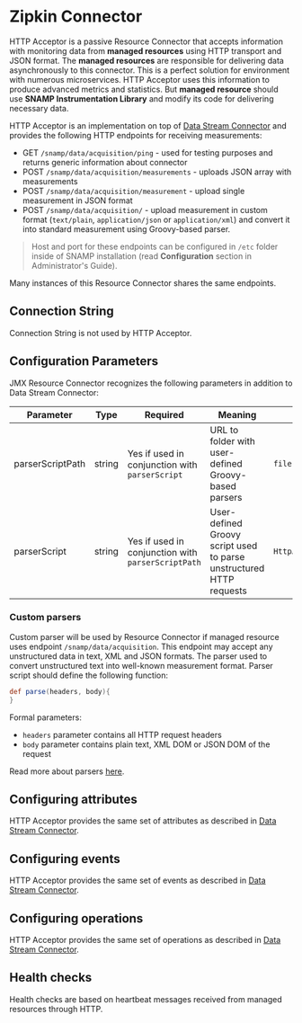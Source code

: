 Zipkin Connector
====
HTTP Acceptor is a passive Resource Connector that accepts information with monitoring data from **managed resources** using HTTP transport and JSON format. The **managed resources** are responsible for delivering data asynchronously to this connector. This is a perfect solution for environment with numerous microservices. HTTP Acceptor uses this information to produce advanced metrics and statistics. But **managed resource** should use **SNAMP Instrumentation Library** and modify its code for delivering necessary data.

HTTP Acceptor is an implementation on top of [Data Stream Connector](ds-connector.md) and provides the following HTTP endpoints for receiving measurements:
* GET `/snamp/data/acquisition/ping` - used for testing purposes and returns generic information about connector
* POST `/snamp/data/acquisition/measurements` - uploads JSON array with measurements
* POST `/snamp/data/acquisition/measurement` - upload single measurement in JSON format
* POST `/snamp/data/acquisition/` - upload measurement in custom format (`text/plain`, `application/json` or `application/xml`) and convert it into standard measurement using Groovy-based parser.

> Host and port for these endpoints can be configured in `/etc` folder inside of SNAMP installation (read **Configuration** section in Administrator's Guide).

Many instances of this Resource Connector shares the same endpoints.

## Connection String
Connection String is not used by HTTP Acceptor.

## Configuration Parameters
JMX Resource Connector recognizes the following parameters in addition to Data Stream Connector:

Parameter | Type | Required | Meaning | Example
---- | ---- | ---- | ---- | ----
parserScriptPath | string | Yes if used in conjunction with `parserScript` | URL to folder with user-defined Groovy-based parsers | `file:/opt/snamp/scripts`
parserScript | string | Yes if used in conjunction with `parserScriptPath` | User-defined Groovy script used to parse unstructured HTTP requests | `HttpAcceptorParser.groovy`

### Custom parsers
Custom parser will be used by Resource Connector if managed resource uses endpoint `/snamp/data/acquisition`. This endpoint may accept any unstructured data in text, XML and JSON formats. The parser used to convert unstructured text into well-known measurement format. Parser script should define the following function:
```groovy
def parse(headers, body){
}
```

Formal parameters:
* `headers` parameter contains all HTTP request headers
* `body` parameter contains plain text, XML DOM or JSON DOM of the request

Read more about parsers [here](ds-connector.md).

## Configuring attributes
HTTP Acceptor provides the same set of attributes as described in [Data Stream Connector](ds-connector.md).

## Configuring events
HTTP Acceptor provides the same set of events as described in [Data Stream Connector](ds-connector.md).

## Configuring operations
HTTP Acceptor provides the same set of operations as described in [Data Stream Connector](ds-connector.md).

## Health checks
Health checks are based on heartbeat messages received from managed resources through HTTP.

